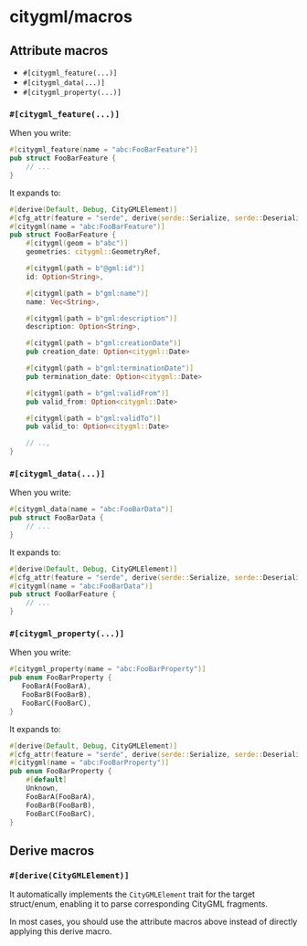 # citygml/macros

## Attribute macros

- `#[citygml_feature(...)]`
- `#[citygml_data(...)]`
- `#[citygml_property(...)]`

### `#[citygml_feature(...)]`

When you write:

```rust
#[citygml_feature(name = "abc:FooBarFeature")]
pub struct FooBarFeature {
    // ...
}
```

It expands to:

```rust
#[derive(Default, Debug, CityGMLElement)]
#[cfg_attr(feature = "serde", derive(serde::Serialize, serde::Deserialize), serde(tag = "type"))]
#[citygml(name = "abc:FooBarFeature")]
pub struct FooBarFeature {
    #[citygml(geom = b"abc")]
    geometries: citygml::GeometryRef,

    #[citygml(path = b"@gml:id")]
    id: Option<String>,

    #[citygml(path = b"gml:name")]
    name: Vec<String>,

    #[citygml(path = b"gml:description")]
    description: Option<String>,

    #[citygml(path = b"gml:creationDate")]
    pub creation_date: Option<citygml::Date>

    #[citygml(path = b"gml:terminationDate")]
    pub termination_date: Option<citygml::Date>

    #[citygml(path = b"gml:validFrom")]
    pub valid_from: Option<citygml::Date>

    #[citygml(path = b"gml:validTo")]
    pub valid_to: Option<citygml::Date>

    // ..,
}
```

### `#[citygml_data(...)]`

When you write:

```rust
#[citygml_data(name = "abc:FooBarData")]
pub struct FooBarData {
    // ...
}
```

It expands to:

```rust
#[derive(Default, Debug, CityGMLElement)]
#[cfg_attr(feature = "serde", derive(serde::Serialize, serde::Deserialize), serde(tag = "type"))]
#[citygml(name = "abc:FooBarData")]
pub struct FooBarFeature {
    // ...
}
```

### `#[citygml_property(...)]`

When you write:

```rust
#[citygml_property(name = "abc:FooBarProperty")]
pub enum FooBarProperty {
   FooBarA(FooBarA),
   FooBarB(FooBarB),
   FooBarC(FooBarC),
}
```

It expands to:

```rust
#[derive(Default, Debug, CityGMLElement)]
#[cfg_attr(feature = "serde", derive(serde::Serialize, serde::Deserialize), serde(tag = "type"))]
#[citygml(name = "abc:FooBarProperty")]
pub enum FooBarProperty {
    #[default]
    Unknown,
    FooBarA(FooBarA), 
    FooBarB(FooBarB),
    FooBarC(FooBarC),
}
```

## Derive macros

### `#[derive(CityGMLElement)]`

It automatically implements the `CityGMLElement` trait for the target struct/enum, enabling it to parse corresponding CityGML fragments.

In most cases, you should use the attribute macros above instead of directly applying this derive macro.
